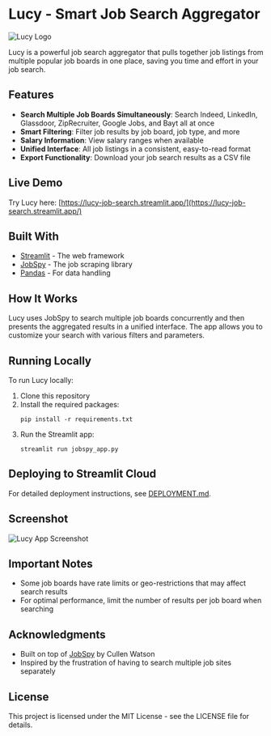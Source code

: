 # Lucy - Smart Job Search Aggregator

![Lucy Logo](https://img.shields.io/badge/Lucy-Job%20Search-FF4B4B?style=for-the-badge)

Lucy is a powerful job search aggregator that pulls together job listings from multiple popular job boards in one place, saving you time and effort in your job search.

## Features

- **Search Multiple Job Boards Simultaneously**: Search Indeed, LinkedIn, Glassdoor, ZipRecruiter, Google Jobs, and Bayt all at once
- **Smart Filtering**: Filter job results by job board, job type, and more
- **Salary Information**: View salary ranges when available
- **Unified Interface**: All job listings in a consistent, easy-to-read format
- **Export Functionality**: Download your job search results as a CSV file

## Live Demo

Try Lucy here: [https://lucy-job-search.streamlit.app/](https://lucy-job-search.streamlit.app/)

## Built With

- [Streamlit](https://streamlit.io/) - The web framework
- [JobSpy](https://github.com/cullenwatson/JobSpy) - The job scraping library
- [Pandas](https://pandas.pydata.org/) - For data handling

## How It Works

Lucy uses JobSpy to search multiple job boards concurrently and then presents the aggregated results in a unified interface. The app allows you to customize your search with various filters and parameters.

## Running Locally

To run Lucy locally:

1. Clone this repository
2. Install the required packages:
   ```
   pip install -r requirements.txt
   ```
3. Run the Streamlit app:
   ```
   streamlit run jobspy_app.py
   ```

## Deploying to Streamlit Cloud

For detailed deployment instructions, see [DEPLOYMENT.md](DEPLOYMENT.md).

## Screenshot

![Lucy App Screenshot](https://img.shields.io/badge/Screenshot-Coming%20Soon-lightgrey)

## Important Notes

- Some job boards have rate limits or geo-restrictions that may affect search results
- For optimal performance, limit the number of results per job board when searching

## Acknowledgments

- Built on top of [JobSpy](https://github.com/cullenwatson/JobSpy) by Cullen Watson
- Inspired by the frustration of having to search multiple job sites separately

## License

This project is licensed under the MIT License - see the LICENSE file for details.

